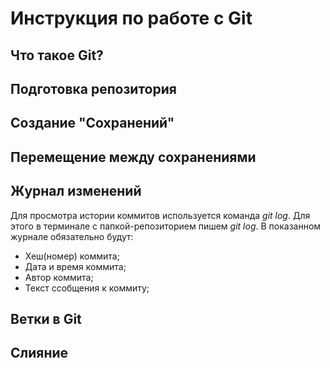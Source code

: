 # Инструкция по работе с Git

## Что такое Git?

## Подготовка репозитория

## Создание "Сохранений"

## Перемещение между сохранениями

## Журнал изменений
Для просмотра истории коммитов используется команда *git log*. Для этого в терминале с папкой-репозиторием пишем *git log*. В показанном журнале обязательно будут:
* Хеш(номер) коммита;
* Дата и время коммита;
* Автор коммита;
* Текст ссобщения к коммиту;

## Ветки в Git

## Слияние 